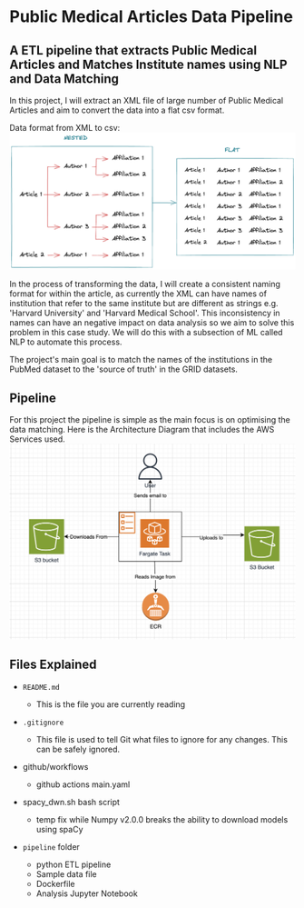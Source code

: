 # Public Medical Articles Data Pipeline

## A ETL pipeline that extracts Public Medical Articles and Matches Institute names using NLP and Data Matching
In this project, I will extract an XML file of large number of Public Medical Articles and aim to convert the data into a flat csv format.

Data format from XML to csv:
![data format in files](image-1.png)

In the process of transforming the data, I will create a consistent naming format for within the article, as currently the XML can have names of institution that refer to the same institute but are different as strings e.g. 'Harvard University' and 'Harvard Medical School'.
This inconsistency in names can have an negative impact on data analysis so we aim to solve this problem in this case study.
We will do this with a subsection of ML called NLP to automate this process.

The project's main goal is to match the names of the institutions in the PubMed dataset to the 'source of truth' in the GRID datasets.

## Pipeline
For this project the pipeline is simple as the main focus is on optimising the data matching. Here is the Architecture Diagram that includes the AWS Services used.
![Architect-Diagram](image-2.png)

## Files Explained

- `README.md`
  - This is the file you are currently reading
- `.gitignore`
  - This file is used to tell Git what files to ignore for any changes. This can be safely ignored.

- github/workflows
  - github actions main.yaml

- spacy_dwn.sh bash script
  - temp fix while Numpy v2.0.0 breaks the ability to download models using spaCy

- `pipeline` folder
  - python ETL pipeline
  - Sample data file
  - Dockerfile
  - Analysis Jupyter Notebook
